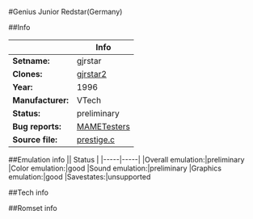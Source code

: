 #Genius Junior Redstar(Germany)

##Info

||Info|
|-----|-----|
|**Setname:**|gjrstar
|**Clones:**|[gjrstar2](gjrstar2.md)
|**Year:**|1996
|**Manufacturer:**|VTech
|**Status:**|preliminary
|**Bug reports:**|[MAMETesters](http://mametesters.org/view_all_set.php?type=1&temporary=y&search=prestige.c)
|**Source file:**|[prestige.c](https://github.com/mamedev/mame/blob/master/src/mess/drivers/prestige.c)

##Emulation info
|| Status |
|-----|-----|
|Overall emulation:|preliminary
|Color emulation:|good
|Sound emulation:|preliminary
|Graphics emulation:|good
|Savestates:|unsupported

##Tech info

##Romset info

<!--- START OF EDITED COMMENT DO NOT TOUCH TEXT ABOVE-->

